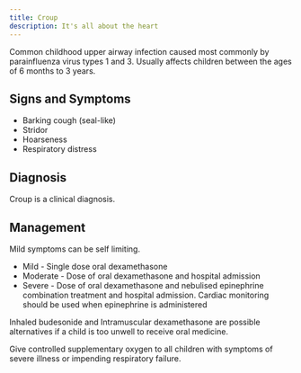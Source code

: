 ```yaml
---
title: Croup
description: It's all about the heart
---
```


Common childhood upper airway infection caused most commonly by parainfluenza virus types 1 and 3. Usually affects children between the ages of 6 months to 3 years. 

## Signs and Symptoms

- Barking cough (seal-like)
- Stridor
- Hoarseness
- Respiratory distress 

## Diagnosis

Croup is a clinical diagnosis.

## Management

Mild symptoms can be self limiting.

- Mild - Single dose oral dexamethasone
- Moderate - Dose of oral dexamethasone and hospital admission
- Severe - Dose of oral dexamethasone and nebulised epinephrine combination treatment and hospital admission. Cardiac monitoring should be used when epinephrine is administered

Inhaled budesonide and Intramuscular dexamethasone are possible alternatives if a child is too unwell to receive oral medicine.

Give controlled supplementary oxygen to all children with symptoms of severe illness or impending respiratory failure.
